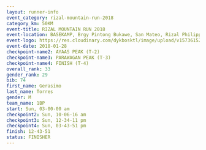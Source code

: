 ```yaml
---
layout: runner-info 
event_category: rizal-mountain-run-2018 
category_km: 50KM 
event-title: RIZAL MOUNTAIN RUN 2018 
event-location: BASEKAMP, Brgy Pintong Bukawe, San Mateo, Rizal Philippines 
event-logo: https://res.cloudinary.com/dykbosktl/image/upload/v1573615202/Logo/Logo_k6yc4p.jpg 
event-date: 2018-01-28 
checkpoint-name2: AYAAS PEAK (T-2) 
checkpoint-name3: PARAWAGAN PEAK (T-3) 
checkpoint-name4: FINISH (T-4) 
overall_rank: 33
gender_rank: 29
bib: 74
first_name: Gerasimo
last_name: Torres
gender: M
team_name: 1BP
start: Sun, 03-00-00 am
checkpoint2: Sun, 10-06-16 am
checkpoint3: Sun, 12-34-11 pm
checkpoint4: Sun, 03-43-51 pm
finish: 12-43-51
status: FINISHER
---
```

